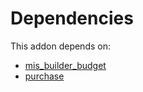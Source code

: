 # Dependencies

This addon depends on:

- [mis_builder_budget](https://github.com/bringout/oca-report)
- [purchase](https://github.com/bringout/oca-ocb-core/tree/11a704b400b8bf0763643e267bf123858a85c9e6/odoo-bringout-oca-ocb-purchase)
